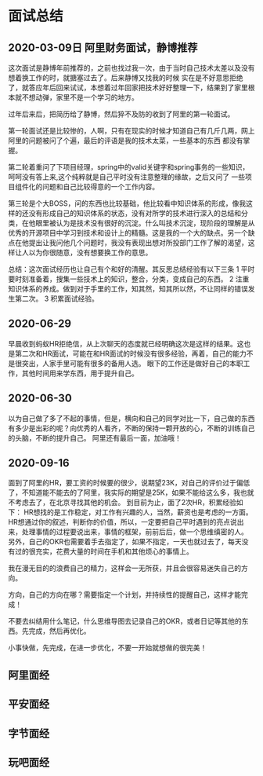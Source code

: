 # 面试总结

## 2020-03-09日 阿里财务面试，静博推荐
这次面试是静博年前推荐的，之前也找过我一次，由于当时自己技术太差以及没有想着换工作的时，就搪塞过去了。后来静博又找我的时候
实在是不好意思拒绝了，就答应年后回来试试，本想着过年回家把技术好好整理一下，结果到了家里根本就不想动弹，家里不是一个学习的地方。

过年后来后，把简历给了静博，然后猝不及防的收到了阿里的第一轮面试。

第一轮面试还是比较惨的，人啊，只有在现实的时候才知道自己有几斤几两，网上阿里的问题被问了个遍，最后的评语是我的技术太菜，一些基本的东西
都没有掌握。

第二轮着重问了下项目经理，spring中的valid关键字和spring事务的一些知识，呵呵没有答上来,这个纯粹就是自己平时没有注意整理的缘故，之后又问了
一些项目组件化的问题和自己比较得意的一个工作内容。

第三轮是个大BOSS，问的东西也比较基础，他比较看中知识体系的形成，像我这样的还没有形成自己的知识体系的状态，没有对所学的技术进行深入的总结和分类，在他眼里被认为是技术没有很好的沉淀。什么叫技术沉淀，现阶段的理解是从优秀的开源项目中学习到技术和设计上的精髓。这是我的一个大的缺点。另一个缺点在他提出让我问他几个问题时，我没有表现出想对所投部门工作了解的渴望，这样让人以为你很随意，没有想要换工作的意思。

总结：这次面试经历也让自己有个和好的清醒。其反思总结经验有以下三条
1 平时要时刻准备着，搜集一些技术上的知识，整合，分类，变成自己的东西。
2 注重知识体系的养成。做到对于手里的工作，知其然，知其所以然，不让同样的错误发生第二次。
3 积累面试经验。

## 2020-06-29
早晨收到蚂蚁HR拒绝信，从上次聊天的态度就已经明确这次是这样的结果。这也是第二次和HR面试，可能在和HR面试的时候没有很多经验，再着，自己的能力不是很突出，人家手里可能有很多的备用人选。
眼下的工作还是做好自己的本职工作，其他时间用来学东西，用于提升自己。

## 2020-06-30
以为自己做了多了不起的事情，但是，横向和自己的同学对比一下，自己做的东西有多少是出彩的呢？向优秀的人看齐，不断的保持一颗开放的心，不断的训练自己的头脑，不断的提升自己。
阿里还有最后一面，加油哦！

## 2020-09-16
面到了阿里的HR，要工资的时候要的很少，说期望23K，对自己的评价过于偏低了，不知道能不能去的了阿里，我实际的期望是25K，如果不能给这么多，我也就不考虑去了，在北京寻找其他的机会。
到目前为止，面了2次HR，积累经验如下：
HR想找的是工作稳定，对工作有兴趣的人，当然，薪资也是考虑的一方面。
HR想通过你的叙述，判断你的价值，所以，一定要把自己平时遇到的亮点说出来，处理事情的过程要说出来，事情的框架，前前后后，做一个思维缜密的人。
另外，自己的OKR也需要着手去指定了，如果不指定，一天也就过去了，每天没有过的很充实，花费大量的时间在手机和其他烦心的事情上。

我在漫无目的的浪费自己的精力，这样会一无所获，并且会很容易迷失自己的方向。

方向，自己的方向在哪？需要指定一个计划，并持续性的提醒自己，这样才能完成！

不要去纠结用什么笔记，什么思维导图去记录自己的OKR，或者日记等其他的东西。先完成，然后再优化。

小事快做，先完成，在进一步优化，不要一开始就想做的很完美！


## 阿里面经

## 平安面经

## 字节面经

## 玩吧面经


